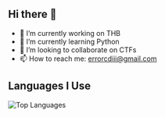 ## Hi there 👋

- 🔭 I’m currently working on THB
- 🌱 I’m currently learning Python
- 👯 I’m looking to collaborate on CTFs
- 📫 How to reach me: errorcdiii@gmail.com

## Languages I Use

![Top Languages](https://github-readme-stats.vercel.app/api/top-langs/?username=ErrorCDIII&layout=compact&langs_count=8&theme=tokyonight)
